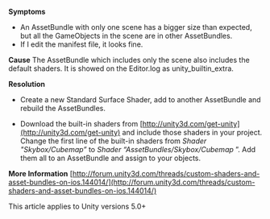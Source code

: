 

**Symptoms**


- An AssetBundle with only one scene has a bigger size than expected, but all the GameObjects in the scene are in other AssetBundles.
- If I edit the manifest file, it looks fine.



**Cause** 
The AssetBundle which includes only the scene also includes the default shaders. It is showed on the Editor.log as unity\_builtin\_extra.



**Resolution**


- Create a new Standard Surface Shader, add to another AssetBundle and rebuild the AssetBundles.


- Download the built-in shaders from [http://unity3d.com/get-unity](http://unity3d.com/get-unity) and include those shaders in your project. Change the first line of the built-in shaders from  *Shader "Skybox/Cubemap”*  to  *Shader “AssetBundles/Skybox/Cubemap* ”. Add them all to an AssetBundle and assign to your objects.



**More Information** 
[http://forum.unity3d.com/threads/custom-shaders-and-asset-bundles-on-ios.144014/](http://forum.unity3d.com/threads/custom-shaders-and-asset-bundles-on-ios.144014/)



This article applies to Unity versions 5.0+

